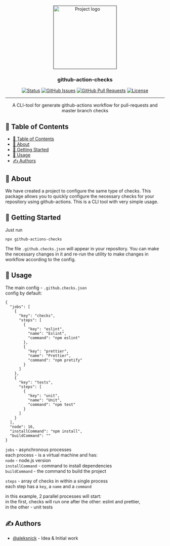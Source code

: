 <p align="center">
  <a href="" rel="noopener">
 <img width=200px height=200px src="https://sendsay.ru/new/img/logo.svg" alt="Project logo"></a>
</p>

<h3 align="center">github-action-checks</h3>

<div align="center">

[![Status](https://img.shields.io/badge/status-active-success.svg)]()
[![GitHub Issues](https://img.shields.io/github/issues/sendsay-ru/github-action-checks/issues.svg)](https://github.com/sendsay-ru/github-action-checks/issues/issues)
[![GitHub Pull Requests](https://img.shields.io/github/issues-pr/sendsay-ru/github-action-checks/issues.svg)](https://github.com/sendsay-ru/github-action-checks/issues/pulls)
[![License](https://img.shields.io/badge/license-MIT-blue.svg)](/LICENSE)

</div>

---

<p align="center">A CLI-tool for generate github-actions workflow for pull-requests and master branch checks
    <br> 
</p>

## 📝 Table of Contents

- [📝 Table of Contents](#-table-of-contents)
- [🧐 About ](#-about-)
- [🏁 Getting Started ](#-getting-started-)
- [🎈 Usage ](#-usage-)
- [✍️ Authors ](#️-authors-)

## 🧐 About <a name = "about"></a>

We have created a project to configure the same type of checks. This package allows you to quickly configure the necessary checks for your repository using github-actions. This is a CLI tool with very simple usage.

## 🏁 Getting Started <a name = "getting_started"></a>

Just run

```
npx github-actions-checks
```

The file `.github.checks.json` will appear in your repository. You can make the necessary changes in it and re-run the utility to make changes in workflow according to the config.

## 🎈 Usage <a name="usage"></a>

The main config - `.github.checks.json`<br>
config by default:
```
{
  "jobs": [
    {
      "key": "checks",
      "steps": [
        {
          "key": "eslint",
          "name": "Eslint",
          "command": "npm eslint"
        },
        {
          "key": "prettier",
          "name": "Prettier",
          "command": "npm pretify"
        }
      ]
    },
    {
      "key": "tests",
      "steps": [
        {
          "key": "unit",
          "name": "Unit",
          "command": "npm test"
        }
      ]
    }
  ],
  "node": 16,
  "installCommand": "npm install",
  "buildCommand": ""
}
```

`jobs` - asynchronous processes<br>
each process - is a virtual machine and has:<br>
`node` - node.js version<br>
`installCommand` - command to install dependencies<br>
`buildCommand` - the command to build the project


`steps` - array of checks in within a single process<br>
each step has a `key`, a `name` and a `command`<br>

in this example, 2 parallel processes will start:<br>
in the first, checks will run one after the other: eslint and prettier,<br>
in the other - unit tests

## ✍️ Authors <a name = "authors"></a>

- [@aleksnick](https://github.com/aleksnick) - Idea & Initial work
